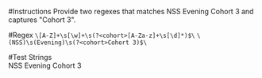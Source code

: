 #Instructions
Provide two regexes that matches NSS Evening Cohort 3 and captures "Cohort 3".

#Regex
`\[A-Z]+\s[\w]+\s(?<cohort>[A-Za-z]+\s[\d]*)$\`
`\(NSS)\s(Evening)\s(?<cohort>Cohort 3)$\`

#Test Strings	
NSS Evening Cohort 3